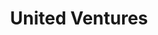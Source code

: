 ---
layout: firm_page
title: "United Ventures"
id: "unitedventures.com"
permalink: "/unitedventuresunitedventures.com/"
website: "https://unitedventures.com"
offices: "Milan (Italy), Rome (Italy)"
investment_stages: "Series A, Series B"
portfolio_companies: "Volume, Stema, 1748-2, Akamas, xFarm Technologies, IdentifAI, Exein, Avaneidi"
portfolio_link: "https://unitedventures.com/portfolio/"
investment_markets: "Enterprise Software, Financial Services, FinTech"
founded_year: "2013"
description: "United Ventures is an independent Venture Capital firm supporting visionary entrepreneurs to reinvent industries through technology. They focus on investing in people and technology."
linkedin: "https://www.linkedin.com/company/united-ventures/"
twitter: ""
instagram: ""
team_page: "https://unitedventures.com/team/"
investor_type: "Venture Capital"
crunchbase: "https://www.crunchbase.com/organization/united-ventures"
pitchbook: "https://pitchbook.com/profiles/investor/53974-45"

# SEO Optimization
meta_title: "United Ventures - VC Firm - projectstartups.com"
meta_description: "United Ventures, United Ventures is an independent Venture Capital firm supporting visionary entrepreneurs to reinvent industries through technology. They focus on inv..."
meta_keywords: "United Ventures, Enterprise Software, Financial Services, FinTech, VC firm, venture capital, startup investor, projectstartups.com"
canonical_url: "https://vc.projectstartups.com/unitedventuresunitedventures.com/"
---